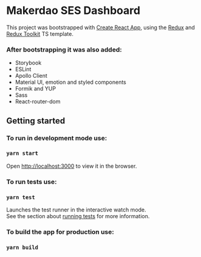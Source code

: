 # Makerdao SES Dashboard

This project was bootstrapped with [Create React App](https://github.com/facebook/create-react-app), using the [Redux](https://redux.js.org/) and [Redux Toolkit](https://redux-toolkit.js.org/) TS template.
### After bootstrapping it was also added:
- Storybook
- ESLint
- Apollo Client
- Material UI, emotion and styled components
- Formik and YUP
- Sass
- React-router-dom

## Getting started

### To run in development mode use:
### `yarn start`

Open [http://localhost:3000](http://localhost:3000) to view it in the browser.

### To run tests use: 
### `yarn test`

Launches the test runner in the interactive watch mode.\
See the section about [running tests](https://facebook.github.io/create-react-app/docs/running-tests) for more information.

### To build the app for production use:
### `yarn build`

